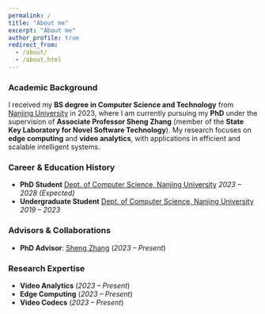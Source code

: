 ```yaml
---
permalink: /
title: "About me"
excerpt: "About me"
author_profile: true
redirect_from: 
  - /about/
  - /about.html
---
```


### **Academic Background**  

I received my **BS degree in Computer Science and Technology** from [Nanjing University](https://www.nju.edu.cn/) in 2023, where I am currently pursuing my **PhD** under the supervision of **Associate Professor Sheng Zhang** (member of the **State Key Laboratory for Novel Software Technology**). My research focuses on **edge computing** and **video analytics**, with applications in efficient and scalable intelligent systems.  

### **Career & Education History**  

- **PhD Student** [Dept. of Computer Science, Nanjing University](https://cs.nju.edu.cn/)  *2023 – 2028 (Expected)*  
- **Undergraduate Student** [Dept. of Computer Science, Nanjing University](https://cs.nju.edu.cn/)  *2019 – 2023*  

### **Advisors & Collaborations**  

- **PhD Advisor**: [Sheng Zhang](https://...) (*2023 – Present*)  

### **Research Expertise**  

- **Video Analytics** (*2023 – Present*)  
- **Edge Computing** (*2023 – Present*)
- **Video Codecs** (*2023 – Present*)  

